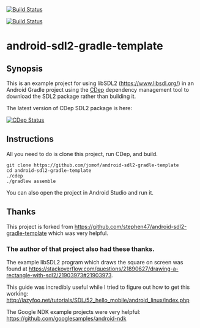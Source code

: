 [![Build Status](https://travis-ci.org/jomof/android-sdl2-gradle-template.svg?branch=master)](https://travis-ci.org/jomof/android-sdl2-gradle-template)

[![Build Status](https://ci.appveyor.com/api/projects/status/github/jomof/android-sdl2-gradle-template?branch=master&svg=true)](https://ci.appveyor.com/project/jomof/android-sdl2-gradle-template)


# android-sdl2-gradle-template

## Synopsis

This is an example project for using libSDL2 (https://www.libsdl.org/) in an Android Gradle project using the [CDep](https://github.com/jomof/cdep)  dependency management tool to download the SDL2 package rather than building it. 

The latest version of CDep SDL2 package is here:

[![CDep Status](https://cdep-io.github.io/com.github.jomof/sdl2/latest/latest.svg)](https://github.com/jomof/sdl2/releases/latest)


## Instructions

All you need to do is clone this project, run CDep, and build.

```
git clone https://github.com/jomof/android-sdl2-gradle-template
cd android-sdl2-gradle-template
./cdep
./gradlew assemble
```
You can also open the project in Android Studio and run it.

## Thanks

This project is forked from https://github.com/stephen47/android-sdl2-gradle-template which was very helpful. 

### The author of that project also had these thanks.

The example libSDL2 program which draws the square on screen was found at https://stackoverflow.com/questions/21890627/drawing-a-rectangle-with-sdl2/21903973#21903973.

This guide was incredibly useful while I tried to figure out how to get this working: http://lazyfoo.net/tutorials/SDL/52_hello_mobile/android_linux/index.php

The Google NDK example projects were very helpful: https://github.com/googlesamples/android-ndk
